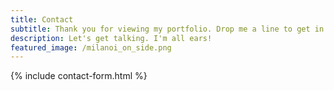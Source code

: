 ```yaml
---
title: Contact
subtitle: Thank you for viewing my portfolio. Drop me a line to get in touch!
description: Let's get talking. I'm all ears!
featured_image: /milanoi_on_side.png
---
```


{% include contact-form.html %}

